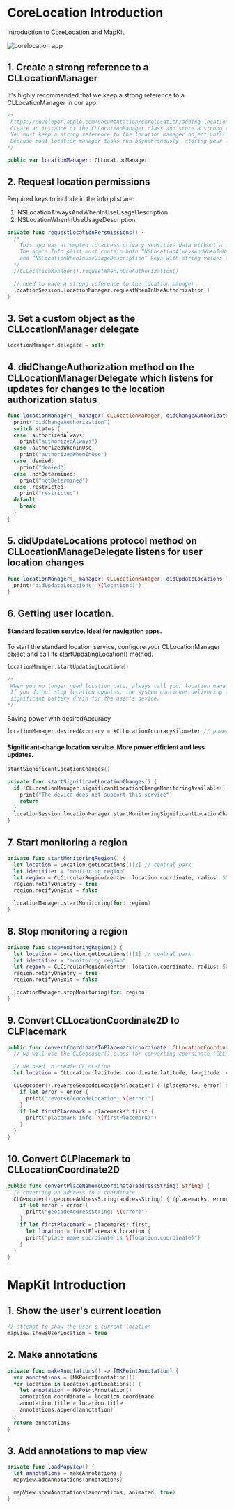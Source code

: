 # CoreLocation Introduction

Introduction to CoreLocation and MapKit.

![corelocation app](Assets/corelocation-app.png)

## 1. Create a strong reference to a CLLocationManager

It's highly recommended that we keep a strong reference to a CLLocationManager in our app.

```swift 
/*
 https://developer.apple.com/documentation/corelocation/adding_location_services_to_your_app
 Create an instance of the CLLocationManager class and store a strong reference to it somewhere in your app.
 You must keep a strong reference to the location manager object until all tasks involving that object complete.
 Because most location manager tasks run asynchronously, storing your location manager in a local variable is insufficient.
*/

public var locationManager: CLLocationManager
```

## 2. Request location permissions 

Required keys to include in the info.plist are: 
1. NSLocationAlwaysAndWhenInUseUsageDescription
2. NSLocationWhenInUseUsageDescription

```swift 
private func requestLocationPersmissions() {
  /*
    This app has attempted to access privacy-sensitive data without a usage description.
    The app's Info.plist must contain both “NSLocationAlwaysAndWhenInUseUsageDescription”
    and “NSLocationWhenInUseUsageDescription” keys with string values explaining to the user how the app uses this data
  */
  //CLLocationManager().requestWhenInUseAuthorization()

  // need to have a strong reference to the location manager
  locationSession.locationManager.requestWhenInUseAuthorization()
}
```

## 3. Set a custom object as the CLLocationManager delegate 

```swift 
locationManager.delegate = self    
```

## 4. didChangeAuthorization method on the CLLocationManagerDelegate which listens for updates for changes to the location authorization status

```swift 
func locationManager(_ manager: CLLocationManager, didChangeAuthorization status: CLAuthorizationStatus) {
  print("didChangeAuthorization")
  switch status {
  case .authorizedAlways:
    print("authorizedAlways")
  case .authorizedWhenInUse:
    print("authorizedWhenInUse")
  case .denied:
    print("denied")
  case .notDetermined:
    print("notDetermined")
  case .restricted:
    print("restricted")
  default:
    break
  }
}
```

## 5. didUpdateLocations protocol method on CLLocationManageDelegate listens for user location changes

```swift 
func locationManager(_ manager: CLLocationManager, didUpdateLocations locations: [CLLocation]) {
  print("didUpdateLocations: \(locations)")
}
```

## 6. Getting user location. 

#### Standard location service. Ideal for navigation apps.

To start the standard location service, configure your CLLocationManager object and call its startUpdatingLocation() method.

```swift 
locationManager.startUpdatingLocation()

/*
 When you no longer need location data, always call your location manager object's stopUpdatingLocation() method.
 If you do not stop location updates, the system continues delivering location data to your app, which could cause
 significant battery drain for the user's device.
*/
```

Saving power with desiredAccuracy 

```swift 
locationManager.desiredAccuracy = kCLLocationAccuracyKilometer // power savings switch to wifi vs GPS when available
```

#### Significant-change location service. More power efficient and less updates.

```swift 
startSignificantLocationChanges()
```

```swift 
private func startSignificantLocationChanges() {
  if !CLLocationManager.significantLocationChangeMonitoringAvailable() {
    print("The device does not support this service")
    return
  }
  locationSession.locationManager.startMonitoringSignificantLocationChanges()
}
```


## 7. Start monitoring a region

```swift 
private func startMonitoringRegion() {
  let location = Location.getLocations()[2] // central park
  let identifier = "monitoring region"
  let region = CLCircularRegion(center: location.coordinate, radius: 500, identifier: identifier)
  region.notifyOnEntry = true
  region.notifyOnExit = false

  locationManager.startMonitoring(for: region)
}
```

## 8. Stop monitoring a region

```swift 
private func stopMonitoringRegion() {
  let location = Location.getLocations()[2] // central park
  let identifier = "monitoring region"
  let region = CLCircularRegion(center: location.coordinate, radius: 500, identifier: identifier)
  region.notifyOnEntry = true
  region.notifyOnExit = false

  locationManager.stopMonitoring(for: region)
}
```

## 9. Convert CLLocationCoordinate2D to CLPlacemark

```swift 
public func convertCoordinateToPlacemark(coordinate: CLLocationCoordinate2D) {
  // we will use the CLGeocoder() class for converting coordinate (CLLocationCoordinate2D) to placemark (CLPlacemark)

  // we need to create CLLocation
  let location = CLLocation(latitude: coordinate.latitude, longitude: coordinate.longitude)

  CLGeocoder().reverseGeocodeLocation(location) { (placemarks, error) in
    if let error = error {
      print("reverseGeocodeLocation: \(error)")
    }
    if let firstPlacemark = placemarks?.first {
      print("placemark info: \(firstPlacemark)")
    }
  }
}
```

## 10. Convert CLPlacemark to CLLocationCoordinate2D

```swift 
public func convertPlaceNameToCoordinate(addressString: String) {
  // coverting an address to a coordinate
  CLGeocoder().geocodeAddressString(addressString) { (placemarks, error) in
    if let error = error {
      print("geocodeAddressString: \(error)")
    }
    if let firstPlacemark = placemarks?.first,
      let location = firstPlacemark.location {
      print("place name coordinate is \(location.coordinate)")
    }
  }
}
```



# MapKit Introduction

## 1. Show the user's current location

```swift 
// attempt to show the user's current location
mapView.showsUserLocation = true
```

## 2. Make annotations 

```swift 
private func makeAnnotations() -> [MKPointAnnotation] {
  var annotations = [MKPointAnnotation]()
  for location in Location.getLocations() {
    let annotation = MKPointAnnotation()
    annotation.coordinate = location.coordinate
    annotation.title = location.title
    annotations.append(annotation)
  }
  return annotations
}
```

## 3. Add annotations to map view 

```swift 
private func loadMapView() {
  let annotations = makeAnnotations()
  mapView.addAnnotations(annotations)

  mapView.showAnnotations(annotations, animated: true)
}
```

